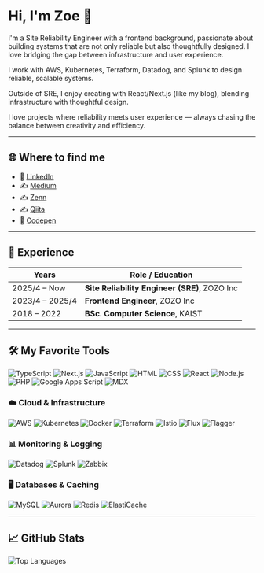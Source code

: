 # Hi, I'm Zoe 👋

I'm a Site Reliability Engineer with a frontend background, passionate about building systems that are not only reliable but also thoughtfully designed. I love bridging the gap between infrastructure and user experience.

I work with AWS, Kubernetes, Terraform, Datadog, and Splunk to design reliable, scalable systems.

Outside of SRE, I enjoy creating with React/Next.js (like my blog), blending infrastructure with thoughtful design.

I love projects where reliability meets user experience — always chasing the balance between creativity and efficiency.

---

## 🌐 Where to find me

- 💼 [LinkedIn](https://www.linkedin.com/in/sueun-lee)
- ✍️ [Medium](https://medium.com/@quicksilversel) 
- ✍️ [Zenn](https://zenn.dev/quicksilversel) 
- ✍️ [Qiita](https://qiita.com/quicksilversel)
- 🧙 [Codepen](https://codepen.io/quicksilversel)

---

## 📜 Experience

| Years           | Role / Education                                      |
|-----------------|-------------------------------------------------------|
| 2025/4 – Now    | **Site Reliability Engineer (SRE)**, ZOZO Inc               |
| 2023/4 – 2025/4   | **Frontend Engineer**, ZOZO Inc                            |
| 2018 – 2022     | **BSc. Computer Science**, KAIST                      |

---

## 🛠 My Favorite Tools

<img alt="TypeScript" src="https://img.shields.io/badge/TypeScript-007ACC.svg?logo=typescript&logoColor=white"> <img alt="Next.js" src="https://img.shields.io/badge/Next.js-000000.svg?logo=Next.js&logoColor=white">
<img alt="JavaScript" src="https://img.shields.io/badge/JavaScript-F7DF1E.svg?logo=javascript&logoColor=black">
<img alt="HTML" src="https://img.shields.io/badge/HTML-E34F26.svg?logo=html5&logoColor=white">
<img alt="CSS" src="https://img.shields.io/badge/CSS-1572B6.svg?logo=css3&logoColor=white">
<img alt="React" src="https://img.shields.io/badge/React-20232A.svg?logo=react&logoColor=61DAFB">
<img alt="Node.js" src="https://img.shields.io/badge/Node.js-43853D.svg?logo=node.js&logoColor=white">
<img alt="PHP" src="https://img.shields.io/badge/PHP-777BB4.svg?logo=php&logoColor=white">
<img alt="Google Apps Script" src="https://custom-icon-badges.demolab.com/badge/Google%20Apps%20Script-02569B.svg?logo=gs&logoColor=white">
<img alt="MDX" src="https://img.shields.io/badge/MDX-000000.svg?logo=mdx&logoColor=white">

### ☁️ Cloud & Infrastructure
<img alt="AWS" src="https://img.shields.io/badge/AWS-232F3E.svg?logo=aws&logoColor=white"> <img alt="Kubernetes" src="https://img.shields.io/badge/Kubernetes-326CE5.svg?logo=kubernetes&logoColor=white">
<img alt="Docker" src="https://img.shields.io/badge/Docker-2496ED.svg?logo=docker&logoColor=white">
<img alt="Terraform" src="https://img.shields.io/badge/Terraform-623CE4.svg?logo=terraform&logoColor=white">
<img alt="Istio" src="https://img.shields.io/badge/Istio-466BB0.svg?logo=istio&logoColor=white">
<img alt="Flux" src="https://img.shields.io/badge/Flux-4B5563.svg?logo=flux&logoColor=white">
<img alt="Flagger" src="https://img.shields.io/badge/Flagger-0096FF.svg?logo=flagger&logoColor=white">


### 📊 Monitoring & Logging
<img alt="Datadog" src="https://img.shields.io/badge/Datadog-632CA6.svg?logo=datadog&logoColor=white"> <img alt="Splunk" src="https://img.shields.io/badge/Splunk-000000.svg?logo=splunk&logoColor=white">
<img alt="Zabbix" src="https://img.shields.io/badge/Zabbix-FF0000.svg?logo=zabbix&logoColor=white">

### 🖥 Databases & Caching
<img alt="MySQL" src="https://img.shields.io/badge/MySQL-4479A1.svg?logo=mysql&logoColor=white"> <img alt="Aurora" src="https://img.shields.io/badge/Aurora-527FFF.svg?logo=amazon-aws&logoColor=white">
<img alt="Redis" src="https://img.shields.io/badge/Redis-DC382D.svg?logo=redis&logoColor=white">
<img alt="ElastiCache" src="https://img.shields.io/badge/ElastiCache-C925D1.svg?logo=amazon-aws&logoColor=white">

---


## 📈 GitHub Stats

![Top Languages](https://github-readme-stats.vercel.app/api/top-langs/?username=quicksilversel&layout=compact&theme=tokyonight&hide_border=true)  
